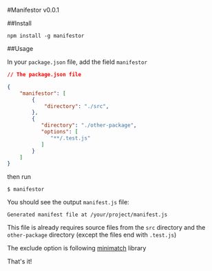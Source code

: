 #Manifestor v0.0.1

##Install

```
npm install -g manifestor
```

##Usage

In your `package.json` file, add the field `manifestor`

```json
// The package.json file

{
    "manifestor": [
        {
            "directory": "./src",
        },
        {
           "directory": "./other-package",
           "options": [
              "**/.test.js"
           ]
        }
    ] 
}
```

then run

```
$ manifestor
```

You should see the output `manifest.js` file:

```
Generated manifest file at /your/project/manifest.js
```

This file is already requires source files from the `src` directory and the `other-package` directory (except the files end with `.test.js`)

The exclude option is following [minimatch](https://github.com/isaacs/minimatch) library

That's it!